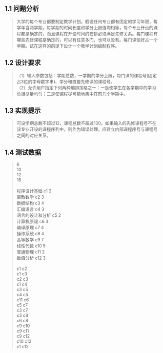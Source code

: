 ## 1.1 问题分析
> 大学的每个专业都要制定教学计划。假设任何专业都有固定的学习年限，每学年含两学期，每学期的时间长度和学分上限值均相等，每个专业开设的课程都是确定的，而且课程在开设时间的安排必须满足先修关系。每门课程有哪些先修课程是确定的，可以有任意多门，也可以没有。每门课恰好占一个学期。试在这样的前提下设计一个教学计划编制程序。<br>

## 1.2 设计要求
>（1）输入参数包括：学期总数，一学期的学分上限，每门课的课程号(固定占3位的字母数字串)、学分和直接先修课的课程号。<br>
>（2）允许用户指定下列两种编排策略之一：一是使学生在各学期中的学习负担尽量均匀；二是使课程尽可能地集中在前几个学期中。<br>

## 1.3 实现提示
> 可设学期总数不超过12，课程总数不超过100。如果输入的先修课程号不在该专业开设的课程序列中，则作为错误处理。应建立内部课程序号与课程号之间的对应关系。<br>

## 1.4 测试数据
> 6<br>
> 10<br>
> 12<br>
> 16<br>
> <br>
> 程序设计基础	 c1	 2<br>
> 离散数学		 c2	 3<br>
> 数据结构		 c3	 4<br>
> 汇编语言		 c4	 3<br>
> 语言的设计和分析	 c5	 2<br>
> 计算机原理	 c6	 3<br>
> 编译原理		 c7	 4<br>
> 操作系统		 c8	 4<br>
> 高等数学		 c9	 7<br>
> 线性代数		 c10	 5<br>
> 普通物理		 c11	 2<br>
> 数值分析		 c12	 3<br>
><br>
> c1 c2<br>
> c1 c3<br>
> c2 c3<br>
> c1 c4<br>
> c3 c5<br>
> c4 c5<br>
> c11 c6<br>
> c5 c7<br>
> c3 c7<br>
> c3 c8<br>
> c6 c8<br>
> c9 c10<br>
> c9 c11<br>
> c9 c12<br>
> c10 c12<br>
> c1 c12
